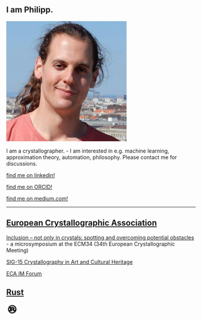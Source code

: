 I am Philipp.
------
<a href="https://phlpphns.github.io"><img src="img/photo_philipp.png" alt="Philipp" height="320"></a>

I am a crystallographer. - I am interested in e.g. machine learning, approximation theory, automation, philosophy. Please contact me for discussions.

[find me on linkedin!](https://jo.linkedin.com/in/philipp-hans-a5b9681a7?trk=people-guest_people_search-card)

[find me on ORCID!](https://orcid.org/0000-0002-3505-9884)

[find me on medium.com!](https://medium.com/@phlpphns)

------

[European Crystallographic Association](https://ecanews.org/)
------

[Inclusion – not only in crystals: spotting and overcoming potential obstacles](https://phlpphns.github.io/ECM34_MS_inclusion/) - a microsymposium at the ECM34 (34th European Crystallographic Meeting)

[SIG-15 Crystallography in Art and Cultural Heritage](https://ecanews.org/groups/sig-15-crystallography-in-art-and-cultural-heritage/)

[ECA IM Forum](https://ecanews.org/groups/eca-im-forum/)

[Rust](https://www.rust-lang.org/)
------
<a href="https://www.rust-lang.org/"><img src="img/rust-logo-blk.svg" alt="Rust" height="32"></a>


<!---
[Rust] / [WebAssembly]
----------------------
<a href="https://www.rust-lang.org/"><img src="img/rust-logo-blk.svg" alt="Rust" height="32"></a>
<a href="https://webassembly.org/"><img src="img/WebAssembly_Logo.svg" alt="WebAssembly" height="32"></a>
<a href="https://developer.mozilla.org/en-US/docs/Web/JavaScript"><img src="img/Unofficial_JavaScript_logo.svg" alt="JavaScript" height="32"></a>
<a href="https://www.typescriptlang.org/"><img src="img/typescriptlang-icon.svg" alt="JavaScript" height="32"></a>

* [fractx-wasm-demo](https://phlpphns.github.io/test_submodule) - a [Mandelbrot](https://en.wikipedia.org/wiki/Mandelbrot_set) set WebAssembly [demo](/rust-fractx-wasm-demo/) in Rust. Thank you to [royaltm](https://royaltm.github.io/), whose repo I copied for learning reasons.
--->
